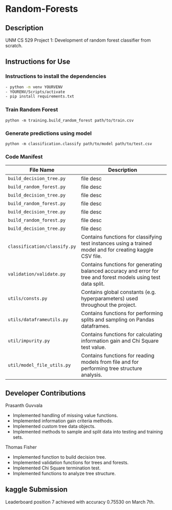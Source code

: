 # Random-Forests

## Description

UNM CS 529 Project 1: Development of random forest classifier from scratch.

## Instructions for Use

### Instructions to install the dependencies
```bash
- python -m venv YOURVENV
- YOURENV/Scripts/activate
- pip install requirements.txt
```

### Train Random Forest

`python -m training.build_random_forest path/to/train.csv`

### Generate predictions using model

`python -m classification.classify path/to/model path/to/test.csv`

### Code Manifest
| File Name | Description |
| --- | --- |
| `build_decision_tree.py` | file desc |
| `build_random_forest.py` | file desc |
| `build_decision_tree.py` | file desc |
| `build_random_forest.py` | file desc |
| `build_decision_tree.py` | file desc |
| `build_random_forest.py` | file desc |
| `build_decision_tree.py` | file desc |
| `classification/classify.py` | Contains functions for classifying test instances using a trained model and for creating kaggle CSV file. |
| `validation/validate.py` | Contains functions for generating balanced accuracy and error for tree and forest models using test data split. |
| `utils/consts.py` | Contains global constants (e.g. hyperparameters) used throughout the project. |
| `utils/dataframeutils.py` | Contains functions for performing splits and sampling on Pandas dataframes. |
| `util/impurity.py` | Contains functions for calculating information gain and Chi Square test value. |
| `util/model_file_utils.py` | Contains functions for reading models from file and for performing tree structure analysis. |


## Developer Contributions

Prasanth Guvvala
- Implemented handling of missing value functions.
- Implemented information gain criteria methods.
- Implemented custom tree data objects.
- Implemented methods to sample and split data into testing and training sets.

Thomas Fisher
- Implemented function to build decision tree.
- Implemented validation functions for trees and forests.
- Implemented Chi Square termination test.
- Implemented functions to analyze tree structure.

## kaggle Submission

Leaderboard position 7 achieved with accuracy 0.75530 on March 7th.
